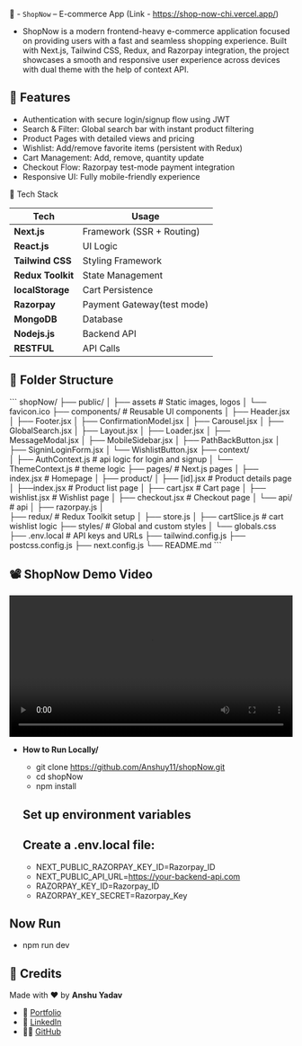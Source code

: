 🛒 - `ShopNow` –  E-commerce App (Link - https://shop-now-chi.vercel.app/)
 - ShopNow is a modern frontend-heavy e-commerce application focused on providing users with a fast and seamless shopping experience. Built with Next.js, Tailwind CSS, Redux, and Razorpay integration, the project showcases a smooth and responsive user experience across devices with dual theme with the help of context API.

## 🚀 Features

- Authentication with secure login/signup flow using JWT
- Search & Filter: Global search bar with instant product filtering
- Product Pages with detailed views and pricing
- Wishlist: Add/remove favorite items (persistent with Redux)
- Cart Management: Add, remove, quantity update
- Checkout Flow: Razorpay test-mode payment integration
- Responsive UI: Fully mobile-friendly experience


🧠 Tech Stack

| Tech              | Usage                      |
| ----------------- | -------------------------- |
| **Next.js**       | Framework (SSR + Routing)  |
| **React.js**      | UI Logic                   |
| **Tailwind CSS**  | Styling Framework          |
| **Redux Toolkit** | State Management           |
| **localStorage**  | Cart Persistence           |
| **Razorpay**      | Payment Gateway(test mode) |
| **MongoDB**       | Database                   |
| **Nodejs.js**     | Backend API                |
| **RESTFUL**       | API Calls                  |


## 📁 Folder Structure 
 \`\`\`
 shopNow/
  ├── public/
  │   ├── assets               # Static images, logos
  │   └── favicon.ico
  ├── components/              # Reusable UI components
  │   ├── Header.jsx
  │   ├── Footer.jsx
  │   ├── ConfirmationModel.jsx 
  │   ├── Carousel.jsx
  │   ├── GlobalSearch.jsx
  │   ├── Layout.jsx
  │   ├── Loader.jsx
  │   ├── MessageModal.jsx
  │   ├── MobileSidebar.jsx
  │   ├── PathBackButton.jsx
  │   ├── SigninLoginForm.jsx
  │   └── WishlistButton.jsx
  ├── context/                
  │   ├── AuthContext.js       # api logic for login and signup
  │   └── ThemeContext.js      # theme logic 
  ├── pages/                   # Next.js pages
  │   ├── index.jsx            # Homepage
  │   ├── product/
  │          ├──   [id].jsx    # Product details page
  │          ├──index.jsx       # Product list page
  │   ├── cart.jsx             # Cart page
  │   ├── wishlist.jsx         # Wishlist page
  │   ├── checkout.jsx         # Checkout page
  │   └── api/                 # api 
  │       ├── razorpay.js
  │      
  ├── redux/                   # Redux Toolkit setup
  │   ├── store.js
  │   ├── cartSlice.js         # cart wishlist logic
  ├── styles/                  # Global and custom styles
  │   └── globals.css
  ├── .env.local               # API keys and URLs
  ├── tailwind.config.js
  ├── postcss.config.js
  ├── next.config.js
  └── README.md
\`\`\`

## 📽️ ShopNow Demo Video

<video src="public/shopnow-demo.mp4" controls width="100%"></video>


- **How to Run Locally/**
  - git clone https://github.com/Anshuy11/shopNow.git
  - cd shopNow
  - npm install

  ## Set up environment variables
  ## Create a .env.local file:
  - NEXT_PUBLIC_RAZORPAY_KEY_ID=Razorpay_ID
  - NEXT_PUBLIC_API_URL=https://your-backend-api.com
  - RAZORPAY_KEY_ID=Razorpay_ID  
  - RAZORPAY_KEY_SECRET=Razorpay_Key

 ## Now Run 
  - npm run dev



  ## 🙌 Credits

Made with ❤️ by **Anshu Yadav**

- 🔗 [Portfolio](https://portfolios-dusky.vercel.app/)
- 💼 [LinkedIn](https://www.linkedin.com/in/anshu-yadav-62444a1a0/)
- 🧑‍💻 [GitHub](https://github.com/Anshuy11)






